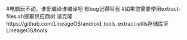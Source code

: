 #电脑玩不动，谁爱编译谁编译吧 有bug记得叫我
#如果您需要使用extract-files.sh提取供应商树 请克隆https://github.com/LineageOS/android_tools_extract-utils存储库至 LineageOS/tools
